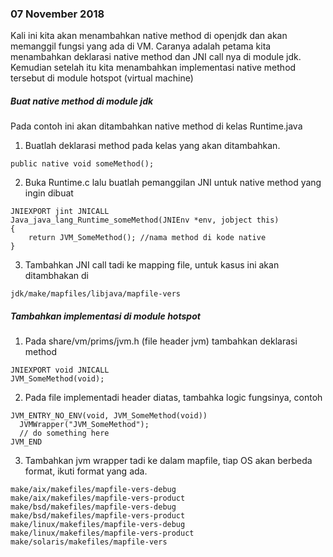 ### 07 November 2018

Kali ini kita akan menambahkan native method di openjdk dan akan memanggil fungsi yang ada di VM.
Caranya adalah petama kita menambahkan deklarasi native method dan JNI call nya di module jdk. Kemudian setelah itu kita menambahkan implementasi native method tersebut di module hotspot (virtual machine)

##### Buat native method di module jdk
Pada contoh ini akan ditambahkan native method di kelas Runtime.java
1. Buatlah deklarasi method pada kelas yang akan ditambahkan.
```
public native void someMethod();
```
2. Buka Runtime.c lalu buatlah pemanggilan JNI untuk native method yang ingin dibuat
```
JNIEXPORT jint JNICALL
Java_java_lang_Runtime_someMethod(JNIEnv *env, jobject this)
{
    return JVM_SomeMethod(); //nama method di kode native
}

```
3. Tambahkan JNI call tadi ke mapping file, untuk kasus ini akan ditambhakan di
```
jdk/make/mapfiles/libjava/mapfile-vers
```

##### Tambahkan implementasi di module hotspot
1. Pada share/vm/prims/jvm.h (file header jvm) tambahkan deklarasi method
```
JNIEXPORT void JNICALL
JVM_SomeMethod(void);
```
2. Pada file implementadi header diatas, tambahka logic fungsinya, contoh
```
JVM_ENTRY_NO_ENV(void, JVM_SomeMethod(void))
  JVMWrapper("JVM_SomeMethod");
  // do something here
JVM_END
```
3. Tambahkan jvm wrapper tadi ke dalam mapfile, tiap OS akan berbeda format, ikuti format yang ada.
```
make/aix/makefiles/mapfile-vers-debug
make/aix/makefiles/mapfile-vers-product
make/bsd/makefiles/mapfile-vers-debug
make/bsd/makefiles/mapfile-vers-product
make/linux/makefiles/mapfile-vers-debug
make/linux/makefiles/mapfile-vers-product
make/solaris/makefiles/mapfile-vers
```

